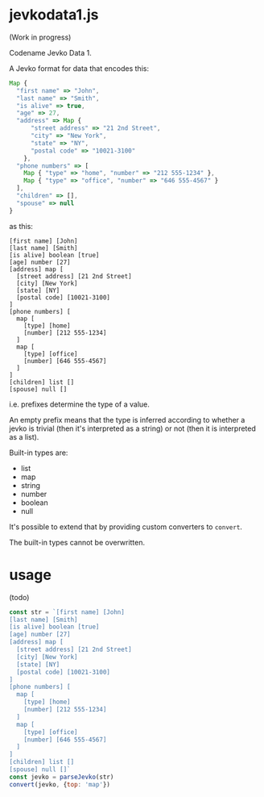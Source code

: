 # jevkodata1.js

(Work in progress)

Codename Jevko Data 1.

A Jevko format for data that encodes this:

```js
Map {
  "first name" => "John",
  "last name" => "Smith",
  "is alive" => true,
  "age" => 27,
  "address" => Map {
      "street address" => "21 2nd Street",
      "city" => "New York",
      "state" => "NY",
      "postal code" => "10021-3100"
    },
  "phone numbers" => [ 
    Map { "type" => "home", "number" => "212 555-1234" },
    Map { "type" => "office", "number" => "646 555-4567" }
  ],
  "children" => [],
  "spouse" => null
}
```

as this:

```
[first name] [John]
[last name] [Smith]
[is alive] boolean [true]
[age] number [27]
[address] map [
  [street address] [21 2nd Street]
  [city] [New York]
  [state] [NY]
  [postal code] [10021-3100]
]
[phone numbers] [
  map [
    [type] [home]
    [number] [212 555-1234]
  ]
  map [
    [type] [office]
    [number] [646 555-4567]
  ]
]
[children] list []
[spouse] null []
```

i.e. prefixes determine the type of a value.

An empty prefix means that the type is inferred according to whether a jevko is trivial (then it's interpreted as a string) or not (then it is interpreted as a list).

Built-in types are:

* list
* map
* string
* number
* boolean
* null

It's possible to extend that by providing custom converters to `convert`.

The built-in types cannot be overwritten.

# usage

(todo)

```js
const str = `[first name] [John]
[last name] [Smith]
[is alive] boolean [true]
[age] number [27]
[address] map [
  [street address] [21 2nd Street]
  [city] [New York]
  [state] [NY]
  [postal code] [10021-3100]
]
[phone numbers] [
  map [
    [type] [home]
    [number] [212 555-1234]
  ]
  map [
    [type] [office]
    [number] [646 555-4567]
  ]
]
[children] list []
[spouse] null []`
const jevko = parseJevko(str)
convert(jevko, {top: 'map'})
```